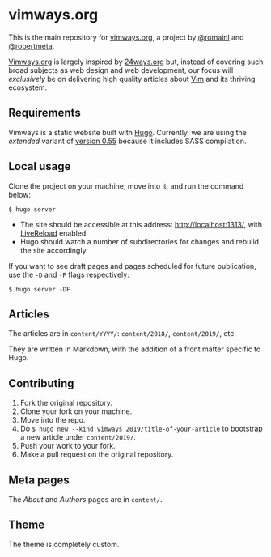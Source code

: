 # vimways.org

This is the main repository for [vimways.org](https://vimways.org), a project by [@romainl](https://github.com/romainl) and [@robertmeta](https://github.com/robertmeta).

[Vimways.org](https://vimways.org) is largely inspired by [24ways.org](https://24ways.org/) but, instead of covering such broad subjects as web design and web development, our focus will *exclusively* be on delivering high quality articles about [Vim](https://www.vim.org/) and its thriving ecosystem.

## Requirements

Vimways is a static website built with [Hugo](https://gohugo.io). Currently, we are using the *extended* variant of [version 0.55](https://github.com/gohugoio/hugo/releases/tag/v0.55) because it includes SASS compilation.

## Local usage

Clone the project on your machine, move into it, and run the command below:

    $ hugo server

* The site should be accessible at this address: [http://localhost:1313/](http://localhost:1313), with [LiveReload](https://chrome.google.com/webstore/detail/livereload/jnihajbhpnppcggbcgedagnkighmdlei?hl=fr) enabled.
* Hugo should watch a number of subdirectories for changes and rebuild the site accordingly.

If you want to see draft pages and pages scheduled for future publication, use the `-D` and `-F` flags respectively:

    $ hugo server -DF

## Articles

The articles are in `content/YYYY/`: `content/2018/`, `content/2019/`, etc.

They are written in Markdown, with the addition of a front matter specific to Hugo.

## Contributing

1. Fork the original repository.
2. Clone your fork on your machine.
3. Move into the repo.
4. Do `$ hugo new --kind vimways 2019/title-of-your-article` to bootstrap a new article under `content/2019/`.
5. Push your work to your fork.
6. Make a pull request on the original repository.

## Meta pages

The *About* and *Authors* pages are in `content/`.

## Theme

The theme is completely custom.


[//]: # ( Vim: set spell spelllang=en: )
